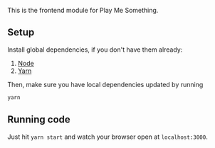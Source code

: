 This is the frontend module for Play Me Something.

## Setup

Install global dependencies, if you don't have them already:

1. [Node](https://nodejs.org/en/)
2. [Yarn](https://yarnpkg.com/en/)

Then, make sure you have local dependencies updated by running 

```sh
yarn
```

## Running code

Just hit `yarn start` and watch your browser open at `localhost:3000`.



